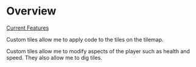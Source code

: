 # Overview

[Current Features](./features.md)

Custom tiles allow me to apply code to the tiles on the tilemap.

Custom tiles allow me to modify aspects of the player such as health and speed.
They also allow me to dig tiles.
